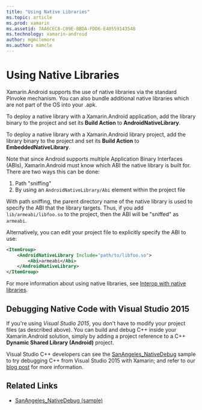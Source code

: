 ```yaml
---
title: "Using Native Libraries"
ms.topic: article
ms.prod: xamarin
ms.assetid: 7AA6CEC8-C09E-BBDA-FDD6-E40559143548
ms.technology: xamarin-android
author: mgmclemore
ms.author: mamcle
---
```


# Using Native Libraries

Xamarin.Android supports the use of native libraries via the standard
PInvoke mechanism. You can also bundle additional native libraries which are not
part of the OS into your .apk.

To deploy a native library with a Xamarin.Android application, add the
library binary to the project and set its **Build Action** to **AndroidNativeLibrary**.

To deploy a native library with a Xamarin.Android library project, add the
library binary to the project and set its **Build Action** to **EmbeddedNativeLibrary**.

Note that since Android supports multiple Application Binary Interfaces
(ABIs), Xamarin.Android must know which ABI the native library is built for.
There are two ways this can be done:

1.  Path "sniffing"
1.  By using an  `AndroidNativeLibrary/Abi` element within the project file


With path sniffing, the parent directory name of the native library is used
to specify the ABI that the library targets. Thus, if you add `lib/armeabi/libfoo.so` to the project, then the ABI will be
"sniffed" as `armeabi`.

Alternatively, you can edit your project file to explicitly specify the ABI
to use:

```xml
<ItemGroup>
    <AndroidNativeLibrary Include="path/to/libfoo.so">
        <Abi>armeabi</Abi>
    </AndroidNativeLibrary>
</ItemGroup>
```

For more information about using native libraries, see
[Interop with native libraries](http://www.mono-project.com/docs/advanced/pinvoke/).

## Debugging Native Code with Visual Studio 2015

If you're using *Visual Studio 2015*, you don't have to modify your project files (as described above).
You can build and debug C++ inside your Xamarin.Android solution, simply
by adding a project reference to a C++ **Dynamic Shared Library (Android)** project.

Visual Studio C++ developers can see the [SanAngeles_NativeDebug](https://developer.xamarin.com/samples/monodroid/SanAngeles_NDK/)
sample to try debugging C++ from Visual Studio 2015 with Xamarin; and refer to our [blog post](https://blog.xamarin.com/build-and-debug-c-libraries-in-xamarin-android-apps-with-visual-studio-2015/) for more information.



## Related Links

- [SanAngeles_NativeDebug (sample)](https://developer.xamarin.com/samples/monodroid/SanAngeles_NDK/)
